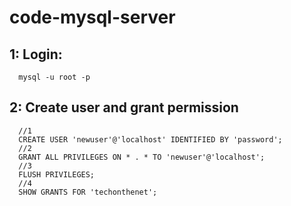 # code-mysql-server

## 1: Login:
```mysql
  mysql -u root -p
```

## 2: Create user and grant permission

```mysql
  //1
  CREATE USER 'newuser'@'localhost' IDENTIFIED BY 'password';
  //2
  GRANT ALL PRIVILEGES ON * . * TO 'newuser'@'localhost';
  //3
  FLUSH PRIVILEGES;
  //4 
  SHOW GRANTS FOR 'techonthenet';
```
